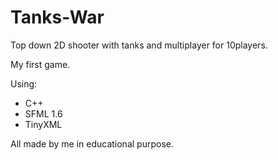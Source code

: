 Tanks-War
=========

Top down 2D shooter with tanks and multiplayer for 10players.

My first game.

Using:
- C++
- SFML 1.6
- TinyXML

All made by me in educational purpose.
